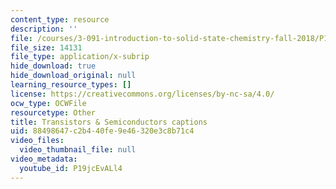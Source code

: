 ```yaml
---
content_type: resource
description: ''
file: /courses/3-091-introduction-to-solid-state-chemistry-fall-2018/P19jcEvALl4_captions.webvtt
file_size: 14131
file_type: application/x-subrip
hide_download: true
hide_download_original: null
learning_resource_types: []
license: https://creativecommons.org/licenses/by-nc-sa/4.0/
ocw_type: OCWFile
resourcetype: Other
title: Transistors & Semiconductors captions
uid: 88498647-c2b4-40fe-9e46-320e3c8b71c4
video_files:
  video_thumbnail_file: null
video_metadata:
  youtube_id: P19jcEvALl4
---
```

